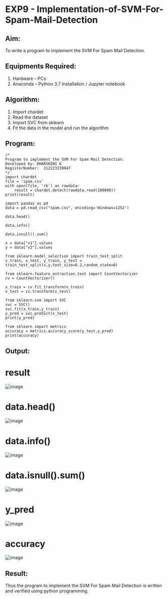 # EXP9 - Implementation-of-SVM-For-Spam-Mail-Detection

## Aim:
To write a program to implement the SVM For Spam Mail Detection.

## Equipments Required:
1. Hardware – PCs
2. Anaconda – Python 3.7 Installation / Jupyter notebook

## Algorithm:
1. Import chardet
2. Read the dataset
3. Import SVC from sklearn
4. Fit the data in the model and run the algorithm
   
## Program:
~~~
/*
Program to implement the SVM For Spam Mail Detection.
Developed by: DHARSHINI K
RegisterNumber:  212223230047
*/
import chardet
file = 'spam.csv'
with open(file, 'rb') as rawdata:
    result = chardet.detect(rawdata.read(100000))
print(result)

import pandas as pd
data = pd.read_csv("spam.csv", encoding='Windows=1252')

data.head()

data.info()

data.isnull().sum()

x = data["v1"].values
y = data["v2"].values

from sklearn.model_selection import train_test_split
x_train, x_test, y_train, y_test = train_test_split(x,y,test_size=0.2,random_state=0)

from sklearn.feature_extraction.text import CountVectorizer
cv = CountVectorizer()

x_train = cv.fit_transform(x_train)
x_test = cv.transform(x_test)

from sklearn.svm import SVC
svc = SVC()
svc.fit(x_train,y_train)
y_pred = svc.predict(x_test)
print(y_pred)

from sklearn import metrics
accuracy = metrics.accuracy_score(y_test,y_pred)
print(accuracy)   
~~~

## Output:
# result
![image](https://github.com/K-Dharshini/Implementation-of-SVM-For-Spam-Mail-Detection/assets/139334830/782a6e97-0c99-464f-9fd6-e0df993b639a)

# data.head()
![image](https://github.com/K-Dharshini/Implementation-of-SVM-For-Spam-Mail-Detection/assets/139334830/57c94928-5711-4a11-b3f0-4bda1f8e7bd6)

# data.info()
![image](https://github.com/K-Dharshini/Implementation-of-SVM-For-Spam-Mail-Detection/assets/139334830/2e2b6df0-8484-44d3-9e22-38fdfd5898b7)

# data.isnull().sum()
![image](https://github.com/K-Dharshini/Implementation-of-SVM-For-Spam-Mail-Detection/assets/139334830/397edae7-d720-49e9-b459-53c3f08d6012)

# y_pred
![image](https://github.com/K-Dharshini/Implementation-of-SVM-For-Spam-Mail-Detection/assets/139334830/2eb36aaa-e905-49ea-8350-70d5fc708631)

# accuracy
![image](https://github.com/K-Dharshini/Implementation-of-SVM-For-Spam-Mail-Detection/assets/139334830/cf613813-3cd1-4c45-bfaf-58a5b02916b4)

## Result:
Thus the program to implement the SVM For Spam Mail Detection is written and verified using python programming.
